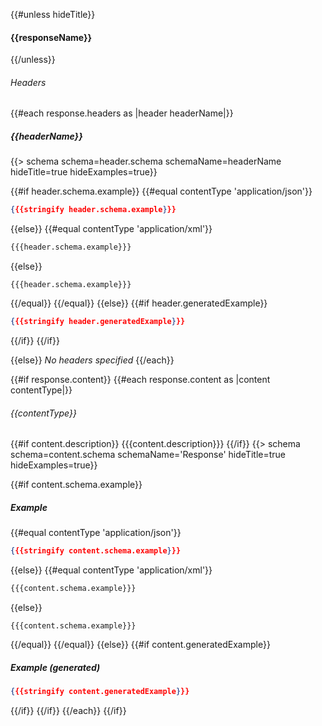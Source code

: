 {{#unless hideTitle}}
#### {{responseName}}
{{/unless}}

###### Headers
{{#each response.headers as |header headerName|}}
##### {{headerName}}
{{> schema schema=header.schema schemaName=headerName hideTitle=true hideExamples=true}}

{{#if header.schema.example}}
{{#equal contentType 'application/json'}}
```json
{{{stringify header.schema.example}}}
```
{{else}}
{{#equal contentType 'application/xml'}}
```xml
{{{header.schema.example}}}
```
{{else}}
```
{{{header.schema.example}}}
```
{{/equal}}
{{/equal}}
{{else}}
{{#if header.generatedExample}}
```json
{{{stringify header.generatedExample}}}
```
{{/if}}
{{/if}}

{{else}}
_No headers specified_
{{/each}}

{{#if response.content}}
{{#each response.content as |content contentType|}}
###### {{contentType}}
{{#if content.description}}
{{{content.description}}}
{{/if}}
{{> schema schema=content.schema schemaName='Response' hideTitle=true hideExamples=true}}

{{#if content.schema.example}}
##### Example
{{#equal contentType 'application/json'}}
```json
{{{stringify content.schema.example}}}
```
{{else}}
{{#equal contentType 'application/xml'}}
```xml
{{{content.schema.example}}}
```
{{else}}
```
{{{content.schema.example}}}
```
{{/equal}}
{{/equal}}
{{else}}
{{#if content.generatedExample}}
##### Example _(generated)_

```json
{{{stringify content.generatedExample}}}
```
{{/if}}
{{/if}}
{{/each}}
{{/if}}
